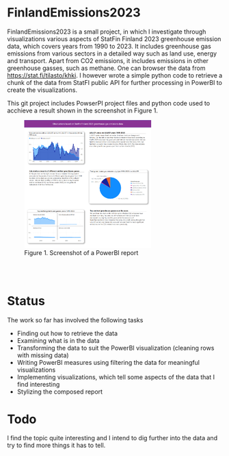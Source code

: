 # FinlandEmissions2023

FinlandEmissions2023 is a small project, in which I investigate through visualizations various aspects of StatFin Finland 2023 greenhouse emission data, which covers years from 1990 to 2023. It includes greenhouse gas emissions from various sectors in a detailed way such as land use, energy and transport. Apart from CO2 emissions, it includes emissions in other greenhouse gasses, such as methane. One can browser the data from https://stat.fi/tilasto/khki. I however wrote a simple python code to retrieve a chunk of the data from StatFI public API for further processing in PowerBI to create the visualizations.

This git project includes PowserPI project files and python code used to acchieve a result shown in the screenshot in Figure 1.

<figure>
  <img src="Screenshots/Emissions_report_2024-08-28.png" width="70%">
  <figcaption>Figure 1. Screenshot of a PowerBI report</figcaption>
</figure>
<br />
<br />

# Status

The work so far has involved the following tasks

- Finding out how to retrieve the data
- Examining what is in the data
- Transforming the data to suit the PowerBI visualization (cleaning rows with missing data)
- Writing PowerBI measures using filtering the data for meaningful visualizations
- Implementing visualizations, which tell some aspects of the data that I find interesting
- Stylizing the composed report

# Todo

I find the topic quite interesting and I intend to dig further into the data and try to find more things it has to tell.

